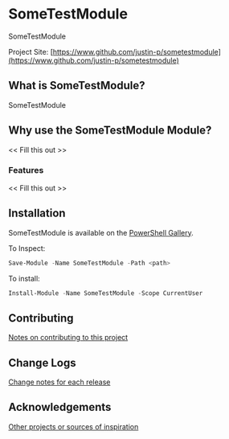 # SomeTestModule
SomeTestModule

Project Site: [https://www.github.com/justin-p/sometestmodule](https://www.github.com/justin-p/sometestmodule)

## What is SomeTestModule?
SomeTestModule

## Why use the SomeTestModule Module?
<< Fill this out >>

### Features
<< Fill this out >>

## Installation
SomeTestModule is available on the [PowerShell Gallery](https://www.powershellgallery.com/packages/SomeTestModule/).

To Inspect:
```powershell
Save-Module -Name SomeTestModule -Path <path>
```
To install:
```powershell
Install-Module -Name SomeTestModule -Scope CurrentUser
```

## Contributing
[Notes on contributing to this project](Contributing.md)

## Change Logs
[Change notes for each release](ChangeLog.md)

## Acknowledgements
[Other projects or sources of inspiration](Acknowledgements.md)


